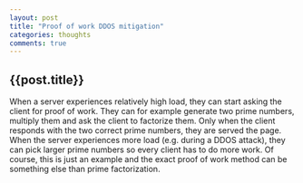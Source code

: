 ```yaml
---
layout: post
title: "Proof of work DDOS mitigation"
categories: thoughts
comments: true
---
```


<h2>{{post.title}}</h2>
When a server experiences relatively high load, they can start asking the client for proof of work.
They can for example generate two prime numbers, multiply them and ask the client to factorize them.
Only when the client responds with the two correct prime numbers, they are served the page.
When the server experiences more load (e.g. during a DDOS attack), they can pick larger prime numbers so every client has to do more work.
Of course, this is just an example and the exact proof of work method can be something else than prime factorization.
